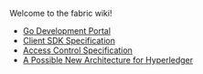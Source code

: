 Welcome to the fabric wiki!

* [Go Development Portal](https://github.com/hyperledger/fabric/wiki/Go-Development-Portal)
* [Client SDK Specification](https://github.com/hyperledger/fabric/wiki/Client-SDK)
* [Access Control Specification](https://github.com/hyperledger/fabric/wiki/Access-Control-Specification)
* [A Possible New Architecture for Hyperledger](Possible-Hyperledger-Architecture.md)
